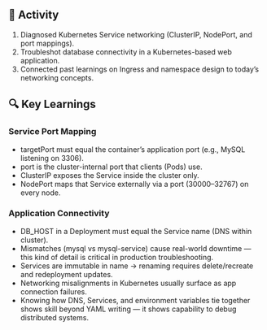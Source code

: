 
## 🔧 Activity
1. Diagnosed Kubernetes Service networking (ClusterIP, NodePort, and port mappings).
2. Troubleshot database connectivity in a Kubernetes-based web application.
3. Connected past learnings on Ingress and namespace design to today’s networking concepts.

## 🔍 Key Learnings
### Service Port Mapping

- targetPort must equal the container’s application port (e.g., MySQL listening on 3306).
- port is the cluster-internal port that clients (Pods) use.
- ClusterIP exposes the Service inside the cluster only.
- NodePort maps that Service externally via a port (30000–32767) on every node.

### Application Connectivity
- DB_HOST in a Deployment must equal the Service name (DNS within cluster).
- Mismatches (mysql vs mysql-service) cause real-world downtime — this kind of detail is critical in production troubleshooting.
- Services are immutable in name → renaming requires delete/recreate and redeployment updates.
- Networking misalignments in Kubernetes usually surface as app connection failures.
- Knowing how DNS, Services, and environment variables tie together shows skill beyond YAML writing — it shows capability to debug distributed systems.
